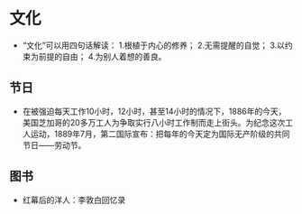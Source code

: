 # 文化

* “文化”可以用四句话解读： 1.根植于内心的修养； 2.无需提醒的自觉； 3.以约束为前提的自由； 4.为别人着想的善良。

## 节日

* 在被强迫每天工作10小时，12小时，甚至14小时的情况下，1886年的今天，美国芝加哥的20多万工人为争取实行八小时工作制而走上街头。为纪念这次工人运动，1889年7月，第二国际宣布：把每年的今天定为国际无产阶级的共同节日——劳动节。

## 图书

* 红幕后的洋人：李敦白回忆录
